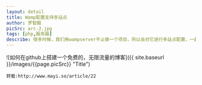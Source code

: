 ```yaml
---
layout: detail
title: Wamp配置支持多站点
author: 罗智毅
picSrc: arc-2.jpg
tags: [php,服务器]
describe: 很多时候，我们用wampserver不止做一个项目，所以会对它进行多站点配置，一起来看看吧。
---
```

![如何在github上搭建一个免费的，无限流量的博客]({{ site.baseurl }}/images/{{page.picSrc}} "Title")

	转载:http://www.mayi.so/article/22